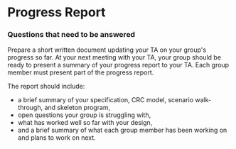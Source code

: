 # Progress Report 

### Questions that need to be answered
Prepare a short written document updating your TA on your group's progress so far. At your next meeting with your TA, your group should be ready to present a summary of your progress report to your TA. Each group member must present part of the progress report.

The report should include:
<ul>
  <li> a brief summary of your specification, CRC model, scenario walk-through, and skeleton program,
  <li> open questions your group is struggling with,
  <li> what has worked well so far with your design,
  <li> and a brief summary of what each group member has been working on and plans to work on next.
</ul>

